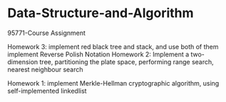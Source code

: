# Data-Structure-and-Algorithm
95771-Course Assignment

Homework 3: implement red black tree and stack, and use both of them implement Reverse Polish Notation
Homework 2: Implement a two-dimension tree, partitioning the plate space, performing range search, nearest neighbour search

Homework 1: implement Merkle-Hellman cryptographic algorithm, using self-implemented linkedlist

